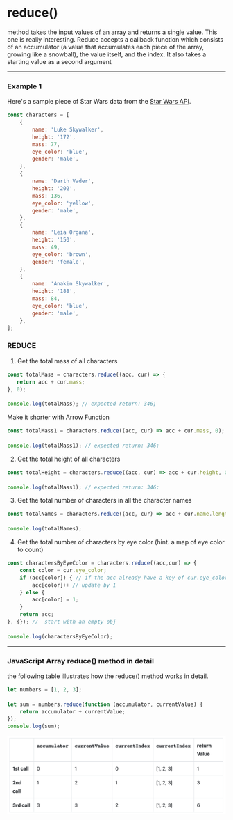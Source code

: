 # reduce() 
method takes the input values of an array and returns a single value. This one is really interesting. Reduce accepts a callback function which consists of an accumulator (a value that accumulates each piece of the array, growing like a snowball), the value itself, and the index. It also takes a starting value as a second argument

***

### Example 1

Here's a sample piece of Star Wars data from the [Star Wars API](https://swapi.dev/).

```javascript
const characters = [
    {
        name: 'Luke Skywalker',
        height: '172',
        mass: 77,
        eye_color: 'blue',
        gender: 'male',
    },
    {
        name: 'Darth Vader',
        height: '202',
        mass: 136,
        eye_color: 'yellow',
        gender: 'male',
    },
    {
        name: 'Leia Organa',
        height: '150',
        mass: 49,
        eye_color: 'brown',
        gender: 'female',
    },
    {
        name: 'Anakin Skywalker',
        height: '188',
        mass: 84,
        eye_color: 'blue',
        gender: 'male',
    },
];
```

### REDUCE

1. Get the total mass of all characters

```js
const totalMass = characters.reduce((acc, cur) => {
   return acc + cur.mass;
}, 0);

console.log(totalMass); // expected return: 346;
```

Make it shorter with Arrow Function

```js
const totalMass1 = characters.reduce((acc, cur) => acc + cur.mass, 0); 

console.log(totalMass1); // expected return: 346;
```

2. Get the total height of all characters

```js
const totalHeight = characters.reduce((acc, cur) => acc + cur.height, 0); 

console.log(totalMass1); // expected return: 346;
```

3. Get the total number of characters in all the character names

```js
const totalNames = characters.reduce((acc, cur) => acc + cur.name.length, 0);

console.log(totalNames);
```

4. Get the total number of characters by eye color (hint. a map of eye color to count)

```js
const charactersByEyeColor = characters.reduce((acc,cur) => {
    const color = cur.eye_color;
    if (acc[color]) { // if the acc already have a key of cur.eye_color
        acc[color]++ // update by 1
    } else {
        acc[color] = 1;
    }
    return acc;
}, {}); //  start with an empty obj

console.log(charactersByEyeColor);
```

***

### JavaScript Array reduce() method in detail

the following table illustrates how the reduce() method works in detail.

```js
let numbers = [1, 2, 3];

let sum = numbers.reduce(function (accumulator, currentValue) {
    return accumulator + currentValue;
});
console.log(sum);
```

![Reduce()](/img/reduce_example.png)
